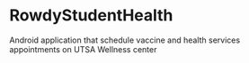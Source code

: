 # RowdyStudentHealth
Android application that schedule vaccine and health services appointments on UTSA Wellness center
